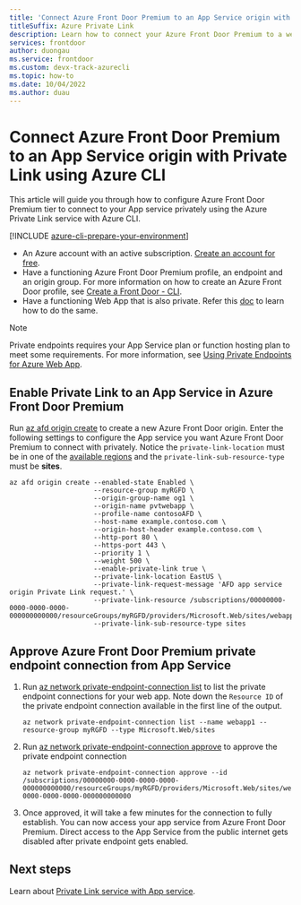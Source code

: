 ```yaml
---
title: 'Connect Azure Front Door Premium to an App Service origin with Private Link - Azure CLI'
titleSuffix: Azure Private Link
description: Learn how to connect your Azure Front Door Premium to a webapp privately using Azure CLI.
services: frontdoor
author: duongau
ms.service: frontdoor
ms.custom: devx-track-azurecli
ms.topic: how-to
ms.date: 10/04/2022
ms.author: duau
---
```


# Connect Azure Front Door Premium to an App Service origin with Private Link using Azure CLI

This article will guide you through how to configure Azure Front Door Premium tier to connect to your App service privately using the Azure Private Link service with Azure CLI.


[!INCLUDE [azure-cli-prepare-your-environment](~/articles/reusable-content/azure-cli/azure-cli-prepare-your-environment.md)]

* An Azure account with an active subscription. [Create an account for free](https://azure.microsoft.com/free/?WT.mc_id=A261C142F).
* Have a functioning Azure Front Door Premium profile, an endpoint and an origin group. For more information on how to create an Azure Front Door profile, see [Create a Front Door - CLI](../create-front-door-cli.md).
* Have a functioning Web App that is also private. Refer this [doc](../../private-link/create-private-link-service-cli.md) to learn how to do the same.

> [!NOTE]
> Private endpoints requires your App Service plan or function hosting plan to meet some requirements. For more information, see [Using Private Endpoints for Azure Web App](../../app-service/networking/private-endpoint.md).

## Enable Private Link to an App Service in Azure Front Door Premium
 
Run [az afd origin create](/cli/azure/afd/origin#az-afd-origin-create) to create a new Azure Front Door origin.  Enter the following settings to configure the App service you want Azure Front Door Premium to connect with privately. Notice the `private-link-location` must be in one of the [available regions](../private-link.md#region-availability) and the `private-link-sub-resource-type` must be **sites**.

```azurecli-interactive
az afd origin create --enabled-state Enabled \
                     --resource-group myRGFD \
                     --origin-group-name og1 \
                     --origin-name pvtwebapp \
                     --profile-name contosoAFD \
                     --host-name example.contoso.com \
                     --origin-host-header example.contoso.com \
                     --http-port 80 \
                     --https-port 443 \
                     --priority 1 \
                     --weight 500 \
                     --enable-private-link true \
                     --private-link-location EastUS \
                     --private-link-request-message 'AFD app service origin Private Link request.' \
                     --private-link-resource /subscriptions/00000000-0000-0000-0000-000000000000/resourceGroups/myRGFD/providers/Microsoft.Web/sites/webapp1/appServices\
                     --private-link-sub-resource-type sites 
```

## Approve Azure Front Door Premium private endpoint connection from App Service

1. Run [az network private-endpoint-connection list](/cli/azure/network/private-endpoint-connection#az-network-private-endpoint-connection-list) to list the private endpoint connections for your web app. Note down the `Resource ID` of the private endpoint connection available in the first line of the output.

    ```azurecli-interactive
    az network private-endpoint-connection list --name webapp1 --resource-group myRGFD --type Microsoft.Web/sites
    ```

1. Run [az network private-endpoint-connection approve](/cli/azure/network/private-endpoint-connection#az-network-private-endpoint-connection-approve) to approve the private endpoint connection

    ```azurecli-interactive
    az network private-endpoint-connection approve --id /subscriptions/00000000-0000-0000-0000-000000000000/resourceGroups/myRGFD/providers/Microsoft.Web/sites/webapp1/privateEndpointConnections/00000000-0000-0000-0000-000000000000
    ```

1. Once approved, it will take a few minutes for the connection to fully establish. You can now access your app service from Azure Front Door Premium. Direct access to the App Service from the public internet gets disabled after private endpoint gets enabled.

## Next steps

Learn about [Private Link service with App service](../../app-service/networking/private-endpoint.md).
